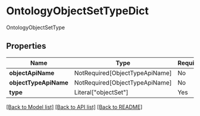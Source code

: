 # OntologyObjectSetTypeDict

OntologyObjectSetType

## Properties
| Name | Type | Required | Description |
| ------------ | ------------- | ------------- | ------------- |
**objectApiName** | NotRequired[ObjectTypeApiName] | No |  |
**objectTypeApiName** | NotRequired[ObjectTypeApiName] | No |  |
**type** | Literal["objectSet"] | Yes | None |


[[Back to Model list]](../../README.md#models-v2-link) [[Back to API list]](../../README.md#documentation-for-api-endpoints) [[Back to README]](../../README.md)
